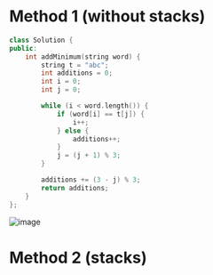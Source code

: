 # Method 1 (without stacks)
```cpp
class Solution {
public:
    int addMinimum(string word) {
        string t = "abc";
        int additions = 0;
        int i = 0;
        int j = 0;

        while (i < word.length()) {
            if (word[i] == t[j]) {
                i++;
            } else {
                additions++;
            }
            j = (j + 1) % 3;
        }

        additions += (3 - j) % 3;
        return additions;
    }
};
```
![image](https://github.com/T1A0R3S2H/Leetcode-Progess/assets/123285559/de8a45a9-6fde-40df-92d9-511bb5ddec6c)

# Method 2 (stacks)

